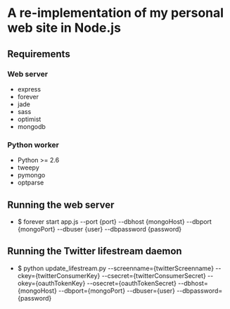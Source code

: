 # A re-implementation of my personal web site in Node.js

## Requirements

### Web server

- express
- forever
- jade
- sass
- optimist
- mongodb

### Python worker

- Python >= 2.6
- tweepy
- pymongo
- optparse

## Running the web server

- $ forever start app.js --port {port} --dbhost {mongoHost} --dbport {mongoPort} --dbuser {user} --dbpassword {password}

## Running the Twitter lifestream daemon
- $ python update_lifestream.py --screenname={twitterScreenname} --ckey={twitterConsumerKey} --csecret={twitterConsumerSecret} --okey={oauthTokenKey} --osecret={oauthTokenSecret} --dbhost={mongoHost} --dbport={mongoPort} --dbuser={user} --dbpassword={password}

